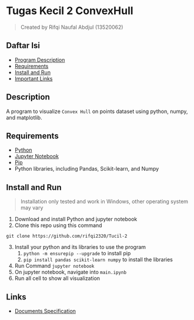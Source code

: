 # Tugas Kecil 2 ConvexHull

> Created by Rifqi Naufal Abdjul (13520062)

## Daftar Isi

- [Program Description](#Description)
- [Requirements](#requirements)
- [Install and Run](#install-and-run)
- [Important Links](#links)

## Description

A program to visualize `Convex Hull` on points dataset
using python, numpy, and matplotlib.

## Requirements

- [Python](https://www.python.org/)
- [Jupyter Notebook](https://jupyter.org/)
- [Pip](https://pip.pypa.io/en/stable/installation/)
- Python libraries, including Pandas, Scikit-learn, and Numpy

## Install and Run

> Installation only tested and work in Windows, other operating system may vary

1. Download and install Python and jupyter notebook
2. Clone this repo using this command

```
git clone https://github.com/rifqi2320/Tucil-2
```

3. Install your python and its libraries to use the program
   1. `python -m ensurepip --upgrade` to install pip
   2. `pip install pandas scikit-learn numpy` to install the libraries
4. Run Command `jupyter notebook`
5. On jupyter notebook, navigate into `main.ipynb`
6. Run all cell to show all visualization

## Links

- [Documents Specification](<https://informatika.stei.itb.ac.id/~rinaldi.munir/Stmik/2021-2022/Tugas-Kecil-2-(2022).pdf>)
